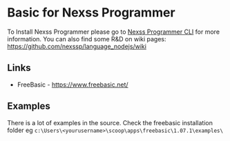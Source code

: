 # Basic for Nexss Programmer

To Install Nexss Programmer please go to [Nexss Programmer CLI](https://github.com/nexssp/cli#readme) for more information.
You can also find some R&D on wiki pages: <https://github.com/nexssp/language_nodejs/wiki>

## Links

- FreeBasic - <https://www.freebasic.net/>

## Examples

There is a lot of examples in the source. Check the freebasic installation folder eg `c:\Users\<yourusername>\scoop\apps\freebasic\1.07.1\examples\`
